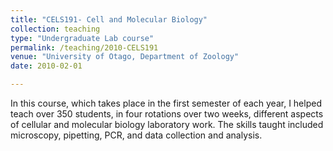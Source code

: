 ```yaml
---
title: "CELS191- Cell and Molecular Biology"
collection: teaching
type: "Undergraduate Lab course"
permalink: /teaching/2010-CELS191
venue: "University of Otago, Department of Zoology"
date: 2010-02-01

---
```


In this course, which takes place in the first semester of each year, I helped teach over 350 students, in four rotations over two weeks, different aspects of cellular and molecular biology laboratory work. The skills taught included microscopy, pipetting, PCR, and data collection and analysis.
